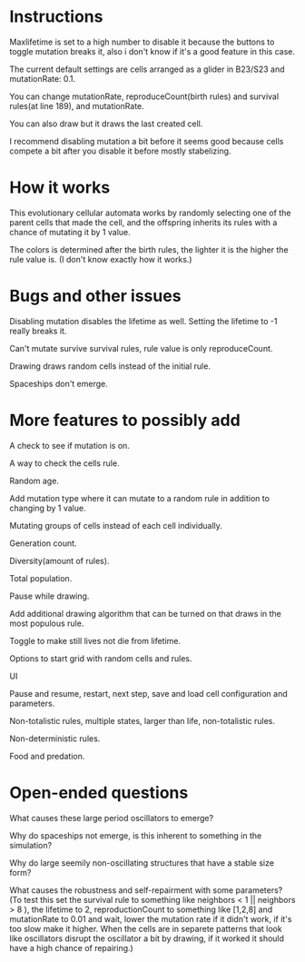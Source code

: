 # **Instructions**

Maxlifetime is set to a high number to disable it because the buttons to toggle mutation breaks it, also i don't know if it's a good feature in this case.

The current default settings are cells arranged as a glider in B23/S23 and mutationRate: 0.1.

You can change mutationRate, reproduceCount(birth rules) and survival rules(at line 189), and mutationRate.

You can also draw but it draws the last created cell.

I recommend disabling mutation a bit before it seems good because cells compete a bit after you disable it before mostly stabelizing.


# **How it works**

This evolutionary cellular automata works by randomly selecting one of the parent cells that made the cell, and the offspring inherits its rules with a chance of mutating it by 1 value.

The colors is determined after the birth rules, the lighter it is the higher the rule value is. (I don't know exactly how it works.)


# **Bugs and other issues** 

Disabling mutation disables the lifetime as well. Setting the lifetime to -1 really breaks it.

Can't mutate survive survival rules, rule value is only reproduceCount.

Drawing draws random cells instead of the initial rule.

Spaceships don't emerge.



# **More features to possibly add**

A check to see if mutation is on.

A way to check the cells rule.

Random age.

Add mutation type where it can mutate to a random rule in addition to changing by 1 value.

Mutating groups of cells instead of each cell individually.

Generation count.

Diversity(amount of rules).

Total population.

Pause while drawing.

Add additional drawing algorithm that can be turned on that draws in the most populous rule.

Toggle to make still lives not die from lifetime.

Options to start grid with random cells and rules.

UI

Pause and resume, restart, next step, save and load cell configuration and parameters.

Non-totalistic rules, multiple states, larger than life, non-totalistic rules.

Non-deterministic rules.

Food and predation.


# **Open-ended questions**

What causes these large period oscillators to emerge?

Why do spaceships not emerge, is this inherent to something in the simulation?

Why do large seemily non-oscillating structures that have a stable size form?

What causes the robustness and self-repairment with some parameters? (To test this set the survival rule to something like neighbors < 1 || neighbors > 8 ), the lifetime to 2, reproductionCount to something like [1,2,8] and mutationRate to 0.01 and wait, lower the mutation rate if it didn't work, if it's too slow make it higher. When the cells are in separete patterns that look like oscillators disrupt the oscillator a bit by drawing, if it worked it should have a high chance of repairing.)
